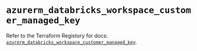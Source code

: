 # `azurerm_databricks_workspace_customer_managed_key`

Refer to the Terraform Registory for docs: [`azurerm_databricks_workspace_customer_managed_key`](https://registry.terraform.io/providers/hashicorp/azurerm/3.68.0/docs/resources/databricks_workspace_customer_managed_key).
